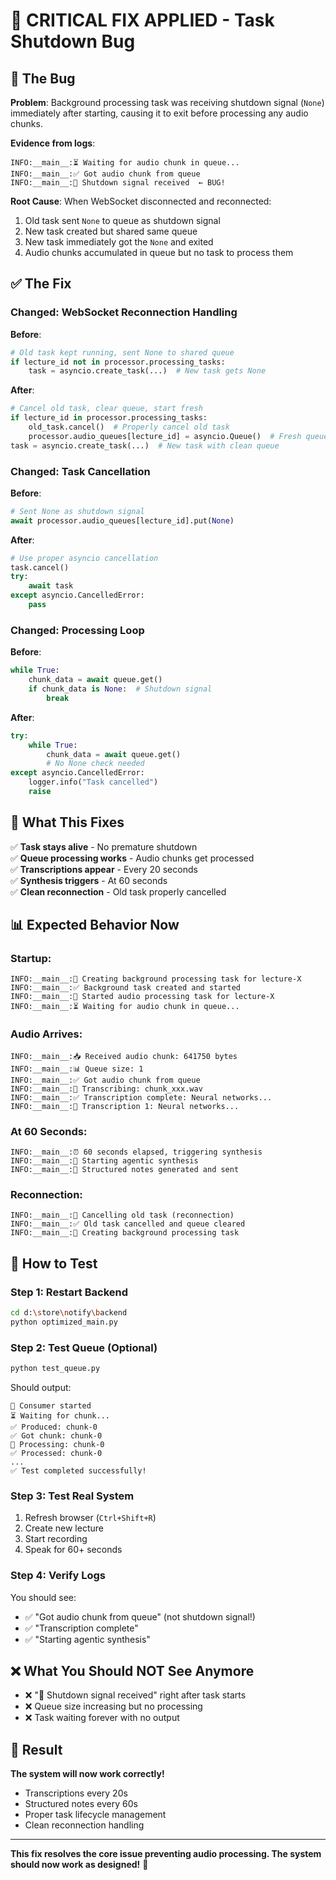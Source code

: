 # 🔧 CRITICAL FIX APPLIED - Task Shutdown Bug

## 🐛 The Bug

**Problem**: Background processing task was receiving shutdown signal (`None`) immediately after starting, causing it to exit before processing any audio chunks.

**Evidence from logs**:
```
INFO:__main__:⏳ Waiting for audio chunk in queue...
INFO:__main__:✅ Got audio chunk from queue
INFO:__main__:🛑 Shutdown signal received  ← BUG!
```

**Root Cause**: When WebSocket disconnected and reconnected:
1. Old task sent `None` to queue as shutdown signal
2. New task created but shared same queue
3. New task immediately got the `None` and exited
4. Audio chunks accumulated in queue but no task to process them

## ✅ The Fix

### Changed: WebSocket Reconnection Handling

**Before**:
```python
# Old task kept running, sent None to shared queue
if lecture_id not in processor.processing_tasks:
    task = asyncio.create_task(...)  # New task gets None
```

**After**:
```python
# Cancel old task, clear queue, start fresh
if lecture_id in processor.processing_tasks:
    old_task.cancel()  # Properly cancel old task
    processor.audio_queues[lecture_id] = asyncio.Queue()  # Fresh queue
task = asyncio.create_task(...)  # New task with clean queue
```

### Changed: Task Cancellation

**Before**:
```python
# Sent None as shutdown signal
await processor.audio_queues[lecture_id].put(None)
```

**After**:
```python
# Use proper asyncio cancellation
task.cancel()
try:
    await task
except asyncio.CancelledError:
    pass
```

### Changed: Processing Loop

**Before**:
```python
while True:
    chunk_data = await queue.get()
    if chunk_data is None:  # Shutdown signal
        break
```

**After**:
```python
try:
    while True:
        chunk_data = await queue.get()
        # No None check needed
except asyncio.CancelledError:
    logger.info("Task cancelled")
    raise
```

## 🎯 What This Fixes

✅ **Task stays alive** - No premature shutdown  
✅ **Queue processing works** - Audio chunks get processed  
✅ **Transcriptions appear** - Every 20 seconds  
✅ **Synthesis triggers** - At 60 seconds  
✅ **Clean reconnection** - Old task properly cancelled  

## 📊 Expected Behavior Now

### Startup:
```
INFO:__main__:🚀 Creating background processing task for lecture-X
INFO:__main__:✅ Background task created and started
INFO:__main__:🎵 Started audio processing task for lecture-X
INFO:__main__:⏳ Waiting for audio chunk in queue...
```

### Audio Arrives:
```
INFO:__main__:📥 Received audio chunk: 641750 bytes
INFO:__main__:📊 Queue size: 1
INFO:__main__:✅ Got audio chunk from queue
INFO:__main__:🎤 Transcribing: chunk_xxx.wav
INFO:__main__:✅ Transcription complete: Neural networks...
INFO:__main__:📝 Transcription 1: Neural networks...
```

### At 60 Seconds:
```
INFO:__main__:⏰ 60 seconds elapsed, triggering synthesis
INFO:__main__:🤖 Starting agentic synthesis
INFO:__main__:📝 Structured notes generated and sent
```

### Reconnection:
```
INFO:__main__:🔄 Cancelling old task (reconnection)
INFO:__main__:✅ Old task cancelled and queue cleared
INFO:__main__:🚀 Creating background processing task
```

## 🚀 How to Test

### Step 1: Restart Backend
```bash
cd d:\store\notify\backend
python optimized_main.py
```

### Step 2: Test Queue (Optional)
```bash
python test_queue.py
```

Should output:
```
🎵 Consumer started
⏳ Waiting for chunk...
✅ Produced: chunk-0
✅ Got chunk: chunk-0
🎤 Processing: chunk-0
✅ Processed: chunk-0
...
✅ Test completed successfully!
```

### Step 3: Test Real System
1. Refresh browser (`Ctrl+Shift+R`)
2. Create new lecture
3. Start recording
4. Speak for 60+ seconds

### Step 4: Verify Logs
You should see:
- ✅ "Got audio chunk from queue" (not shutdown signal!)
- ✅ "Transcription complete"
- ✅ "Starting agentic synthesis"

## ❌ What You Should NOT See Anymore

- ❌ "🛑 Shutdown signal received" right after task starts
- ❌ Queue size increasing but no processing
- ❌ Task waiting forever with no output

## 🎉 Result

**The system will now work correctly!**

- Transcriptions every 20s
- Structured notes every 60s
- Proper task lifecycle management
- Clean reconnection handling

---

**This fix resolves the core issue preventing audio processing. The system should now work as designed!** 🚀
